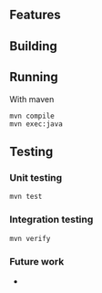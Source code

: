 ## Features


## Building


## Running

With maven
```
mvn compile
mvn exec:java
```

## Testing

### Unit testing
`mvn test`


### Integration testing

`mvn verify`




### Future work

- 